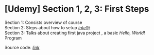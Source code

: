 # [Udemy] Section 1, 2, 3: First Steps

Section 1: Consists overview of course <br />
Section 2: Steps about how to setup [*intellij*](https://www.jetbrains.com/idea/download/)<br /> 
Section 3: Talks about creating first java project , a basic *Hello, World!* Program

Source code: [*link*](src/Hello.java)
